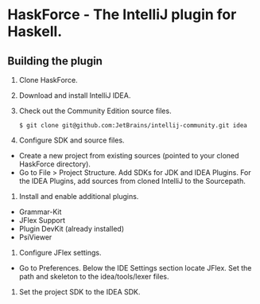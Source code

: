 HaskForce - The IntelliJ plugin for Haskell.
=========

Building the plugin
--------

1. Clone HaskForce.

1. Download and install IntelliJ IDEA.

1. Check out the Community Edition source files.

    ````$ git clone git@github.com:JetBrains/intellij-community.git idea````

1. Configure SDK and source files.
  * Create a new project from existing sources (pointed to your cloned HaskForce directory).
  * Go to File > Project Structure.  Add SDKs for JDK and IDEA Plugins.  For the IDEA Plugins, add sources
    from cloned IntelliJ to the Sourcepath.
1. Install and enable additional plugins.
  * Grammar-Kit
  * JFlex Support
  * Plugin DevKit (already installed)
  * PsiViewer
1. Configure JFlex settings.
  * Go to Preferences.  Below the IDE Settings section locate JFlex.  Set the path and skeleton to the
    idea/tools/lexer files.
1. Set the project SDK to the IDEA SDK.
